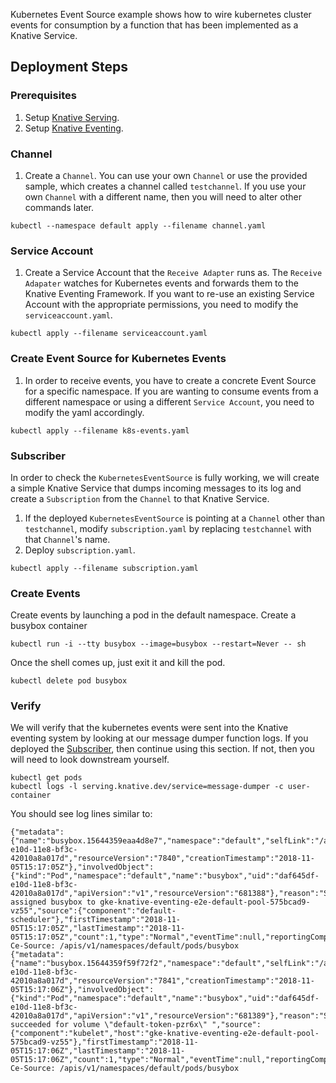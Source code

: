 Kubernetes Event Source example shows how to wire kubernetes cluster events for
consumption by a function that has been implemented as a Knative Service.

## Deployment Steps

### Prerequisites

1. Setup [Knative Serving](../../../serving).
1. Setup [Knative Eventing](../../../eventing).

### Channel

1. Create a `Channel`. You can use your own `Channel` or use the provided
   sample, which creates a channel called `testchannel`. If you use your own
   `Channel` with a different name, then you will need to alter other commands
   later.

```shell
kubectl --namespace default apply --filename channel.yaml
```

### Service Account

1. Create a Service Account that the `Receive Adapter` runs as. The
   `Receive Adapater` watches for Kubernetes events and forwards them to the
   Knative Eventing Framework. If you want to re-use an existing Service Account
   with the appropriate permissions, you need to modify the
   `serviceaccount.yaml`.

```shell
kubectl apply --filename serviceaccount.yaml
```

### Create Event Source for Kubernetes Events

1. In order to receive events, you have to create a concrete Event Source for a
   specific namespace. If you are wanting to consume events from a different
   namespace or using a different `Service Account`, you need to modify the yaml
   accordingly.

```shell
kubectl apply --filename k8s-events.yaml
```

### Subscriber

In order to check the `KubernetesEventSource` is fully working, we will create a
simple Knative Service that dumps incoming messages to its log and create a
`Subscription` from the `Channel` to that Knative Service.

1. If the deployed `KubernetesEventSource` is pointing at a `Channel` other than
   `testchannel`, modify `subscription.yaml` by replacing `testchannel` with
   that `Channel`'s name.
1. Deploy `subscription.yaml`.

```shell
kubectl apply --filename subscription.yaml
```

### Create Events

Create events by launching a pod in the default namespace. Create a busybox
container

```shell
kubectl run -i --tty busybox --image=busybox --restart=Never -- sh
```

Once the shell comes up, just exit it and kill the pod.

```shell
kubectl delete pod busybox
```

### Verify

We will verify that the kubernetes events were sent into the Knative eventing
system by looking at our message dumper function logs. If you deployed the
[Subscriber](#subscriber), then continue using this section. If not, then you
will need to look downstream yourself.

```shell
kubectl get pods
kubectl logs -l serving.knative.dev/service=message-dumper -c user-container
```

You should see log lines similar to:

```
{"metadata":{"name":"busybox.15644359eaa4d8e7","namespace":"default","selfLink":"/api/v1/namespaces/default/events/busybox.15644359eaa4d8e7","uid":"daf8d3ca-e10d-11e8-bf3c-42010a8a017d","resourceVersion":"7840","creationTimestamp":"2018-11-05T15:17:05Z"},"involvedObject":{"kind":"Pod","namespace":"default","name":"busybox","uid":"daf645df-e10d-11e8-bf3c-42010a8a017d","apiVersion":"v1","resourceVersion":"681388"},"reason":"Scheduled","message":"Successfully assigned busybox to gke-knative-eventing-e2e-default-pool-575bcad9-vz55","source":{"component":"default-scheduler"},"firstTimestamp":"2018-11-05T15:17:05Z","lastTimestamp":"2018-11-05T15:17:05Z","count":1,"type":"Normal","eventTime":null,"reportingComponent":"","reportingInstance":""}
Ce-Source: /apis/v1/namespaces/default/pods/busybox
{"metadata":{"name":"busybox.15644359f59f72f2","namespace":"default","selfLink":"/api/v1/namespaces/default/events/busybox.15644359f59f72f2","uid":"db14ff23-e10d-11e8-bf3c-42010a8a017d","resourceVersion":"7841","creationTimestamp":"2018-11-05T15:17:06Z"},"involvedObject":{"kind":"Pod","namespace":"default","name":"busybox","uid":"daf645df-e10d-11e8-bf3c-42010a8a017d","apiVersion":"v1","resourceVersion":"681389"},"reason":"SuccessfulMountVolume","message":"MountVolume.SetUp succeeded for volume \"default-token-pzr6x\" ","source":{"component":"kubelet","host":"gke-knative-eventing-e2e-default-pool-575bcad9-vz55"},"firstTimestamp":"2018-11-05T15:17:06Z","lastTimestamp":"2018-11-05T15:17:06Z","count":1,"type":"Normal","eventTime":null,"reportingComponent":"","reportingInstance":""}
Ce-Source: /apis/v1/namespaces/default/pods/busybox
```
